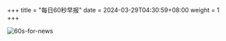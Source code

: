+++
title = "每日60秒早报"
date = 2024-03-29T04:30:59+08:00
weight = 1
+++

![60s-for-news](/img/zaobao/zaobao.png "由 ALAPI 提供支持")
